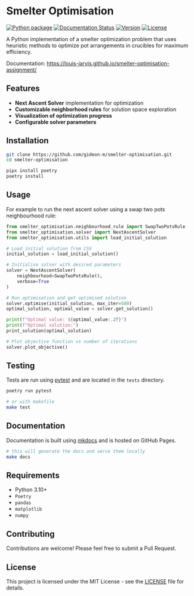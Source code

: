 # Smelter Optimisation

[![Python package](https://github.com/louis-jarvis/smelter-optimisation-assignment/actions/workflows/ci-cd.yml/badge.svg)](https://github.com/louis-jarvis/smelter-optimisation-assignment/actions/workflows/ci-cd.yml)
[![Documentation Status](https://img.shields.io/badge/docs-mkdocs-blue)](https://your-username.github.io/smelter-optimisation/)
[![Version](https://img.shields.io/badge/version-0.1.0-brightgreen)](https://github.com/louis-jarvis/smelter-optimisation-assignment)
[![License](https://img.shields.io/badge/license-MIT-blue)](https://github.com/louis-jarvis/smelter-optimisation-assignment/blob/main/LICENSE)

A Python implementation of a smelter optimization problem that uses heuristic methods to optimize pot arrangements in crucibles for maximum efficiency.

Documentation: https://louis-jarvis.github.io/smelter-optimisation-assignment/


## Features
- **Next Ascent Solver** implementation for optimization
- **Customizable neighborhood rules** for solution space exploration
- **Visualization of optimization progress**
- **Configurable solver parameters**

## Installation

```bash
git clone https://github.com/gideon-m/smelter-optimisation.git
cd smelter-optimisation

pipx install poetry
poetry install
```

## Usage

For example to run the next ascent solver using a swap two pots neighbourhood rule:

```python
from smelter_optimisation.neighbourhood_rule import SwapTwoPotsRule
from smelter_optimisation.solver import NextAscentSolver
from smelter_optimisation.utils import load_initial_solution

# Load initial solution from CSV
initial_solution = load_initial_solution()

# Initialise solver with desired parameters
solver = NextAscentSolver(
    neighbourhood=SwapTwoPotsRule(),
    verbose=True
)

# Run optimisation and get optimised solution
solver.optimise(initial_solution, max_iter=500)
optimal_solution, optimal_value = solver.get_solution()

print(f"Optimal value: ${optimal_value:.2f}")
print(f"Optimal solution:")
print_solution(optimal_solution)

# Plot objective function vs number of iterations
solver.plot_objective()
```

## Testing 
Tests are run using [pytest](https://docs.pytest.org/en/latest/) and are located in the `tests` directory.
```bash
poetry run pytest

# or with makefile
make test
```

## Documentation
Documentation is built using [mkdocs](https://www.mkdocs.org/) and is hosted on GitHub Pages.
```bash
# this will generate the docs and serve them locally
make docs 
```

## Requirements
- Python 3.10+
- `Poetry`
- `pandas`
- `matplotlib`
- `numpy`

## Contributing
Contributions are welcome! Please feel free to submit a Pull Request.

## License
This project is licensed under the MIT License - see the [LICENSE](LICENSE) file for details.


